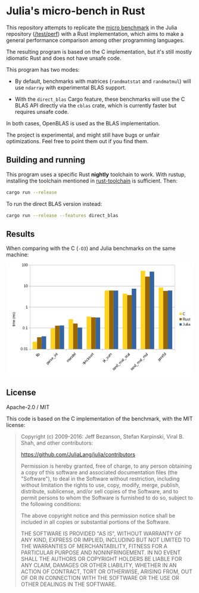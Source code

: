 # Julia's micro-bench in Rust

This repository attempts to replicate the [micro benchmark](https://github.com/JuliaLang/julia/tree/master/test/perf/micro) in the Julia repository ([/test/perf](https://github.com/JuliaLang/julia/tree/master/test/perf)) with a Rust implementation, which aims to make a general performance comparison among other programming languages.

The resulting program is based on the C implementation, but it's still mostly idiomatic Rust and does not have unsafe code.

This program has two modes:

- By default, benchmarks with matrices (`randmatstat` and `randmatmul`) will use `ndarray` with experimental BLAS support.

- With the `direct_blas` Cargo feature, these benchmarks will use the C BLAS API directly via the `cblas` crate, which is currently faster but requires unsafe code.

In both cases, OpenBLAS is used as the BLAS implementation.

The project is experimental, and might still have bugs or unfair optimizations. Feel free to point them out if you find them.

## Building and running

This program uses a specific Rust **nightly** toolchain to work. With rustup, installing the toolchain mentioned in [rust-toolchain](rust-toolchain) is sufficient. Then:

```bash
cargo run --release
```

To run the direct BLAS version instead:

```bash
cargo run --release --features direct_blas
```

## Results

When comparing with the C (`-O3`) and Julia benchmarks on the same machine:

![](graph.png)

## License

Apache-2.0 / MIT

This code is based on the C implementation of the benchmark, with the MIT license:

> Copyright (c) 2009-2016: Jeff Bezanson, Stefan Karpinski, Viral B. Shah,
> and other contributors:
>
> https://github.com/JuliaLang/julia/contributors
>
> Permission is hereby granted, free of charge, to any person obtaining
> a copy of this software and associated documentation files (the
> "Software"), to deal in the Software without restriction, including
> without limitation the rights to use, copy, modify, merge, publish,
> distribute, sublicense, and/or sell copies of the Software, and to
> permit persons to whom the Software is furnished to do so, subject to
> the following conditions:
>
> The above copyright notice and this permission notice shall be
> included in all copies or substantial portions of the Software.
>
> THE SOFTWARE IS PROVIDED "AS IS", WITHOUT WARRANTY OF ANY KIND,
> EXPRESS OR IMPLIED, INCLUDING BUT NOT LIMITED TO THE WARRANTIES OF
> MERCHANTABILITY, FITNESS FOR A PARTICULAR PURPOSE AND
> NONINFRINGEMENT. IN NO EVENT SHALL THE AUTHORS OR COPYRIGHT HOLDERS BE
> LIABLE FOR ANY CLAIM, DAMAGES OR OTHER LIABILITY, WHETHER IN AN ACTION
> OF CONTRACT, TORT OR OTHERWISE, ARISING FROM, OUT OF OR IN CONNECTION
> WITH THE SOFTWARE OR THE USE OR OTHER DEALINGS IN THE SOFTWARE.